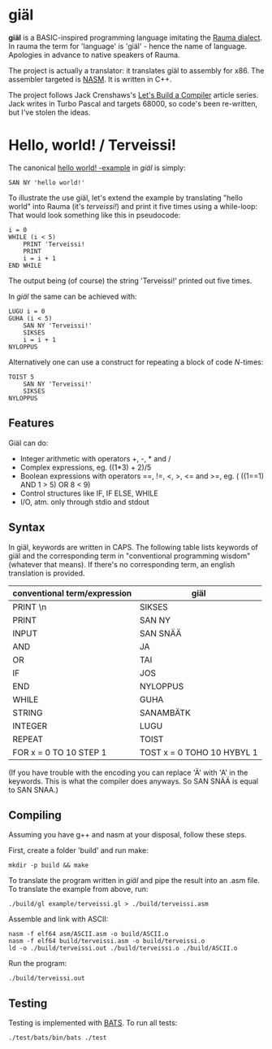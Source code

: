 # giäl

**giäl** is a BASIC-inspired programming language imitating the [Rauma dialect](https://en.wikipedia.org/wiki/Rauma_dialect). In rauma the term for 'language' is 'giäl' - hence the name of language. Apologies in advance to native speakers of Rauma.

The project is actually a translator: it translates giäl to assembly for x86. The assembler targeted is [NASM](https://www.nasm.us). It is written in C++.

The project follows Jack Crenshaws's [Let's Build a Compiler](https://compilers.iecc.com/crenshaw/) article series. Jack writes in Turbo Pascal and targets 68000, so code's been re-written, but I've stolen the ideas.

# Hello, world! / Terveissi!

The canonical [hello world! -example](https://en.wikipedia.org/wiki/%22Hello,_World!%22_program) in *giäl* is simply:

    SAN NY 'hello world!'

To illustrate the use giäl, let's extend the example by translating "hello world" into Rauma (it's *terveissi!*) and print it five times using a while-loop: That would look something like this in pseudocode:

    i = 0
    WHILE (i < 5)
        PRINT 'Terveissi!
        PRINT
        i = i + 1
    END WHILE

The output being (of course) the string 'Terveissi!' printed out five times.

In *giäl* the same can be achieved with:

    LUGU i = 0
    GUHA (i < 5)
        SAN NY 'Terveissi!'
        SIKSES
        i = i + 1    
    NYLOPPUS

Alternatively one can use a construct for repeating a block of code *N*-times:

    TOIST 5 
        SAN NY 'Terveissi!'
        SIKSES
    NYLOPPUS


## Features

Giäl can do:

- Integer arithmetic with operators +, -, * and /
- Complex expressions, eg. ((1*3) + 2)/5
- Boolean expressions with operators ==, !=, <, >, <= and >=, eg. ( ((1==1) AND 1 > 5) OR 8 < 9)
- Control structures like IF, IF ELSE, WHILE
- I/O, atm. only through stdio and stdout

## Syntax

In giäl, keywords are written in CAPS. The following table lists keywords of giäl and the corresponding term in "conventional programming wisdom" (whatever that means). If there's no corresponding term, an english translation is provided.

| conventional term/expression | giäl |
| ----- |----------------- |
| PRINT \n | SIKSES        |
| PRINT | SAN NY           |
| INPUT | SAN SNÄÄ         |
| AND   | JA               |
| OR    | TAI              |
| IF    | JOS              |
| END   | NYLOPPUS         |  
| WHILE | GUHA             |
| STRING | SANAMBÄTK       |
| INTEGER | LUGU           |
| REPEAT | TOIST           |
| FOR x = 0 TO 10 STEP 1 | TOST x = 0 TOHO 10 HYBYL 1 |

(If you have trouble with the encoding you can replace 'Ä' with 'A' in the keywords. This is what the compiler does anyways. So SAN SNÄÄ is equal to SAN SNAA.)


## Compiling

Assuming you have g++ and nasm at your disposal, follow these steps.

First, create a folder 'build' and run make:

    mkdir -p build && make

To translate the program written in *giäl* and pipe the result into an .asm file. To translate the example from above, run:

    ./build/gl example/terveissi.gl > ./build/terveissi.asm

Assemble and link with ASCII:

    nasm -f elf64 asm/ASCII.asm -o build/ASCII.o
    nasm -f elf64 build/terveissi.asm -o build/terveissi.o
    ld -o ./build/terveissi.out ./build/terveissi.o ./build/ASCII.o

Run the program:

    ./build/terveissi.out

## Testing

Testing is implemented with [BATS](https://github.com/bats-core/bats-core). To run all tests:

    ./test/bats/bin/bats ./test